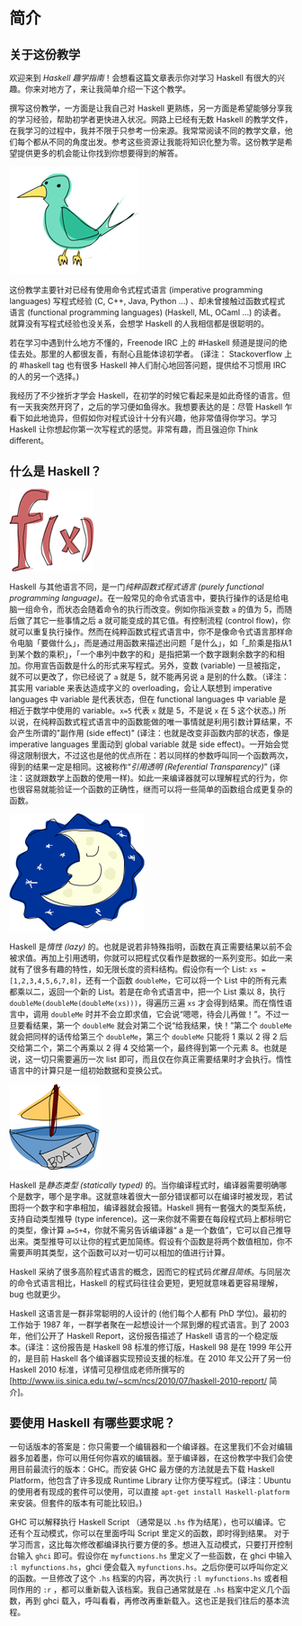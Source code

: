 # 简介

## 关于这份教学

欢迎来到 *Haskell 趣学指南*！会想看这篇文章表示你对学习 Haskell 有很大的兴趣。你来对地方了，来让我简单介绍一下这个教学。

撰写这份教学，一方面是让我自己对 Haskell 更熟练，另一方面是希望能够分享我的学习经验，帮助初学者更快进入状况。网路上已经有无数 Haskell 的教学文件，在我学习的过程中，我并不限于只参考一份来源。我常常阅读不同的教学文章，他们每个都从不同的角度出发。参考这些资源让我能将知识化整为零。这份教学是希望提供更多的机会能让你找到你想要得到的解答。

![](bird.png)

这份教学主要针对已经有使用命令式程式语言 (imperative programming languages) 写程式经验 (C, C++, Java, Python …) 、却未曾接触过函数式程式语言 (functional programming languages) (Haskell, ML, OCaml …) 的读者。就算没有写程式经验也没关系，会想学 Haskell 的人我相信都是很聪明的。

若在学习中遇到什么地方不懂的，Freenode IRC 上的 #Haskell 频道是提问的绝佳去处。那里的人都很友善，有耐心且能体谅初学者。
(译注： Stackoverflow 上的 #haskell tag 也有很多 Haskell 神人们耐心地回答问题，提供给不习惯用 IRC 的人的另一个选择。)

我经历了不少挫折才学会 Haskell，在初学的时候它看起来是如此奇怪的语言。但有一天我突然开窍了，之后的学习便如鱼得水。我想要表达的是：尽管 Haskell 乍看下如此地诡异，但假如你对程式设计十分有兴趣，他非常值得你学习。学习 Haskell 让你想起你第一次写程式的感觉。非常有趣，而且强迫你 Think different。

## 什么是 Haskell？

![](fx.png)

Haskell 与其他语言不同，是一门*纯粹函数式程式语言 (purely functional programming language)*。在一般常见的命令式语言中，要执行操作的话是给电脑一组命令，而状态会随着命令的执行而改变。例如你指派变数 ``a`` 的值为 5，而随后做了其它一些事情之后 a 就可能变成的其它值。有控制流程 (control flow)，你就可以重复执行操作。然而在纯粹函数式程式语言中，你不是像命令式语言那样命令电脑「要做什么」，而是通过用函数来描述出问题「是什么」，如「_阶乘是指从1到某个数的乘积」，「一个串列中数字的和」是指把第一个数字跟剩余数字的和相加。你用宣告函数是什么的形式来写程式。另外，变数 (variable) 一旦被指定，就不可以更改了，你已经说了 ``a`` 就是 5，就不能再另说 a 是别的什么数。（译注：其实用 variable 来表达造成字义的 overloading，会让人联想到 imperative languages 中 variable 是代表状态，但在 functional languages 中 variable 是相近于数学中使用的 variable。``x=5`` 代表 ``x`` 就是 5，不是说 ``x`` 在 5 这个状态。) 所以说，在纯粹函数式程式语言中的函数能做的唯一事情就是利用引数计算结果，不会产生所谓的"副作用 (side effect)" (译注：也就是改变非函数内部的状态，像是 imperative languages 里面动到 global variable 就是 side effect)。一开始会觉得这限制很大，不过这也是他的优点所在：若以同样的参数呼叫同一个函数两次，得到的结果一定是相同。这被称作“_引用透明 (Referential Transparency)_” (译注：这就跟数学上函数的使用一样)。如此一来编译器就可以理解程式的行为，你也很容易就能验证一个函数的正确性，继而可以将一些简单的函数组合成更复杂的函数。

![](lazy.png)

Haskell 是*惰性 (lazy)* 的。也就是说若非特殊指明，函数在真正需要结果以前不会被求值。再加上引用透明，你就可以把程式仅看作是数据的一系列变形。如此一来就有了很多有趣的特性，如无限长度的资料结构。假设你有一个 List: ``xs = [1,2,3,4,5,6,7,8]``，还有一个函数 ``doubleMe``，它可以将一个 List 中的所有元素都乘以二，返回一个新的 List。若是在命令式语言中，把一个 List 乘以 8，执行 ``doubleMe(doubleMe(doubleMe(xs)))``，得遍历三遍 ``xs`` 才会得到结果。而在惰性语言中，调用 ``doubleMe`` 时并不会立即求值，它会说“嗯嗯，待会儿再做！”。不过一旦要看结果，第一个 ``doubleMe`` 就会对第二个说“给我结果，快！”第二个 ``doubleMe`` 就会把同样的话传给第三个 ``doubleMe``，第三个 ``doubleMe`` 只能将 1 乘以 2 得 2 后交给第二个，第二个再乘以 2 得 4 交给第一个，最终得到第一个元素 8。也就是说，这一切只需要遍历一次 list 即可，而且仅在你真正需要结果时才会执行。惰性语言中的计算只是一组初始数据和变换公式。

![](boat.png)

Haskell 是*静态类型 (statically typed)* 的。当你编译程式时，编译器需要明确哪个是数字，哪个是字串。这就意味着很大一部分错误都可以在编译时被发现，若试图将一个数字和字串相加，编译器就会报错。Haskell 拥有一套强大的类型系统，支持自动类型推导 (type inference)。这一来你就不需要在每段程式码上都标明它的类型，像计算 ``a=5+4``，你就不需另告诉编译器“ a 是一个数值”，它可以自己推导出来。类型推导可以让你的程式更加简练。假设有个函数是将两个数值相加，你不需要声明其类型，这个函数可以对一切可以相加的值进行计算。

Haskell 采纳了很多高阶程式语言的概念，因而它的程式码*优雅且简练*。与同层次的命令式语言相比，Haskell 的程式码往往会更短，更短就意味着更容易理解，bug 也就更少。

Haskell 这语言是一群非常聪明的人设计的 (他们每个人都有 PhD 学位)。最初的工作始于 1987 年，一群学者聚在一起想设计一个屌到爆的程式语言。到了 2003 年，他们公开了 Haskell Report，这份报告描述了 Haskell 语言的一个稳定版本。(译注：这份报告是 Haskell 98 标准的修订版，Haskell 98 是在 1999 年公开的，是目前 Haskell 各个编译器实现预设支援的标准。在 2010 年又公开了另一份 Haskell 2010 标准，详情可见穆信成老师所撰写的[http://www.iis.sinica.edu.tw/~scm/ncs/2010/07/haskell-2010-report/ 简介]。

##  要使用 Haskell 有哪些要求呢？

一句话版本的答案是：你只需要一个编辑器和一个编译器。在这里我们不会对编辑器多加着墨，你可以用任何你喜欢的编辑器。至于编译器，在这份教学中我们会使用目前最流行的版本：GHC。而安装 GHC 最方便的方法就是去下载 Haskell Platform，他包含了许多现成 Runtime Library 让你方便写程式。(译注：Ubuntu 的使用者有现成的套件可以使用，可以直接 ``apt-get install Haskell-platform`` 来安装。但套件的版本有可能比较旧。)

GHC 可以解释执行 Haskell Script （通常是以 ``.hs`` 作为结尾），也可以编译。它还有个互动模式，你可以在里面呼叫 Script 里定义的函数，即时得到结果。 对于学习而言，这比每次修改都编译执行要方便的多。想进入互动模式，只要打开控制台输入 ``ghci`` 即可。假设你在 ``myfunctions.hs`` 里定义了一些函数，在 ghci 中输入 ``:l myfunctions.hs``，ghci 便会载入 ``myfunctions.hs``。之后你便可以呼叫你定义的函数。一旦修改了这个 ``.hs`` 档案的内容，再次执行 ``:l myfunctions.hs`` 或者相同作用的 ``:r`` ，都可以重新载入该档案。我自己通常就是在 ``.hs`` 档案中定义几个函数，再到 ghci 载入，呼叫看看，再修改再重新载入。这也正是我们往后的基本流程。

